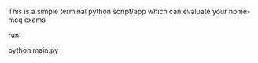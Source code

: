 This is a simple terminal python script/app which can evaluate your home-mcq exams

run:

python main.py
